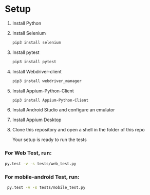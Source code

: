 # Setup

1. Install Python 
2. Install Selenium
   ```sh
   pip3 install selenium
   ```
3. Install pytest
    ```sh
   pip3 install pytest
   ```
4. Install Webdriver-client
    ```sh
   pip3 install webdriver_manager
   ```
5. Install Appium-Python-Client
   ```sh
   pip3 install Appium-Python-Client
   ```
6. Install Android Studio and configure an emulator
7. Install Appium Desktop
8. Clone this repository and open a shell in the folder of this repo

   Your setup is ready to run the tests
   
### For Web Test, run:

   ```sh
   py.test -v -s tests/web_test.py  
   ```

### For mobile-android Test, run:

   ```sh
    py.test -v -s tests/mobile_test.py  

   ```